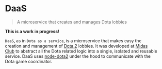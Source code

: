 # DaaS

> A microservice that creates and manages Dota lobbies

**This is a work in progress!**

`DaaS`, as in `Dota as a service`, is a microservice that makes easy the creation and management of
[Dota 2](https://www.dota2.com/play/) lobbies. It was developed at
[Midas Club](https://www.midasclub.com.br/) to abstract all the Dota related logic into a single,
isolated and reusable service. DaaS uses [node-dota2](https://github.com/Arcana/node-dota2) under
the hood to communicate with the Dota game coordinator.